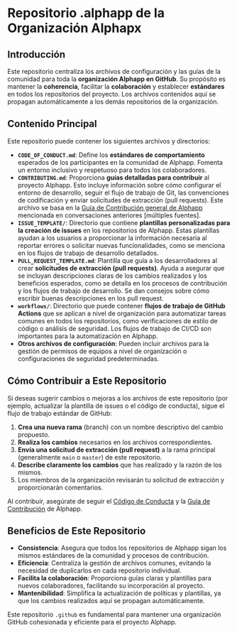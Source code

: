 # Repositorio .alphapp de la Organización Alphapx

## Introducción

Este repositorio centraliza los archivos de configuración y las guías de la comunidad para toda la **organización Alphapp en GitHub**. Su propósito es mantener la **coherencia**, facilitar la **colaboración** y establecer **estándares** en todos los repositorios del proyecto. Los archivos contenidos aquí se propagan automáticamente a los demás repositorios de la organización.

## Contenido Principal

Este repositorio puede contener los siguientes archivos y directorios:

*   **`CODE_OF_CONDUCT.md`**: Define los **estándares de comportamiento** esperados de los participantes en la comunidad de Alphapp. Fomenta un entorno inclusivo y respetuoso para todos los colaboradores.
*   **`CONTRIBUTING.md`**: Proporciona **guías detalladas para contribuir** al proyecto Alphapp. Esto incluye información sobre cómo configurar el entorno de desarrollo, seguir el flujo de trabajo de Git, las convenciones de codificación y enviar solicitudes de extracción (pull requests). Este archivo se basa en la [Guía de Contribución general de Alphapp](https://github.com/alphapx/docs/blob/main/CONTRIBUTING.md) mencionada en conversaciones anteriores [múltiples fuentes].
*   **`ISSUE_TEMPLATE/`**: Directorio que contiene **plantillas personalizadas para la creación de issues** en los repositorios de Alphapp. Estas plantillas ayudan a los usuarios a proporcionar la información necesaria al reportar errores o solicitar nuevas funcionalidades, como se menciona en los flujos de trabajo de desarrollo detallados.
*   **`PULL_REQUEST_TEMPLATE.md`**: Plantilla que guía a los desarrolladores al crear **solicitudes de extracción (pull requests)**. Ayuda a asegurar que se incluyan descripciones claras de los cambios realizados y los beneficios esperados, como se detalla en los procesos de contribución y los flujos de trabajo de desarrollo. Se dan consejos sobre cómo escribir buenas descripciones en los pull request.
*   **`workflows/`**: Directorio que puede contener **flujos de trabajo de GitHub Actions** que se aplican a nivel de organización para automatizar tareas comunes en todos los repositorios, como verificaciones de estilo de código o análisis de seguridad. Los flujos de trabajo de CI/CD son importantes para la automatización en Alphapp.
*   **Otros archivos de configuración**: Pueden incluir archivos para la gestión de permisos de equipos a nivel de organización o configuraciones de seguridad predeterminadas.

## Cómo Contribuir a Este Repositorio

Si deseas sugerir cambios o mejoras a los archivos de este repositorio (por ejemplo, actualizar la plantilla de issues o el código de conducta), sigue el flujo de trabajo estándar de GitHub:

1.  **Crea una nueva rama** (branch) con un nombre descriptivo del cambio propuesto.
2.  **Realiza los cambios** necesarios en los archivos correspondientes.
3.  **Envía una solicitud de extracción (pull request)** a la rama principal (generalmente `main` o `master`) de este repositorio.
4.  **Describe claramente los cambios** que has realizado y la razón de los mismos.
5.  Los miembros de la organización revisarán tu solicitud de extracción y proporcionarán comentarios.

Al contribuir, asegúrate de seguir el [Código de Conducta](link-al-codigo-de-conducta) y la [Guía de Contribución](link-a-la-guia-de-contribucion) de Alphapp.

## Beneficios de Este Repositorio

*   **Consistencia**: Asegura que todos los repositorios de Alphapp sigan los mismos estándares de la comunidad y procesos de contribución.
*   **Eficiencia**: Centraliza la gestión de archivos comunes, evitando la necesidad de duplicarlos en cada repositorio individual.
*   **Facilita la colaboración**: Proporciona guías claras y plantillas para nuevos colaboradores, facilitando su incorporación al proyecto.
*   **Mantenibilidad**: Simplifica la actualización de políticas y plantillas, ya que los cambios realizados aquí se propagan automáticamente.

Este repositorio `.github` es fundamental para mantener una organización GitHub cohesionada y eficiente para el proyecto Alphapp.
```
